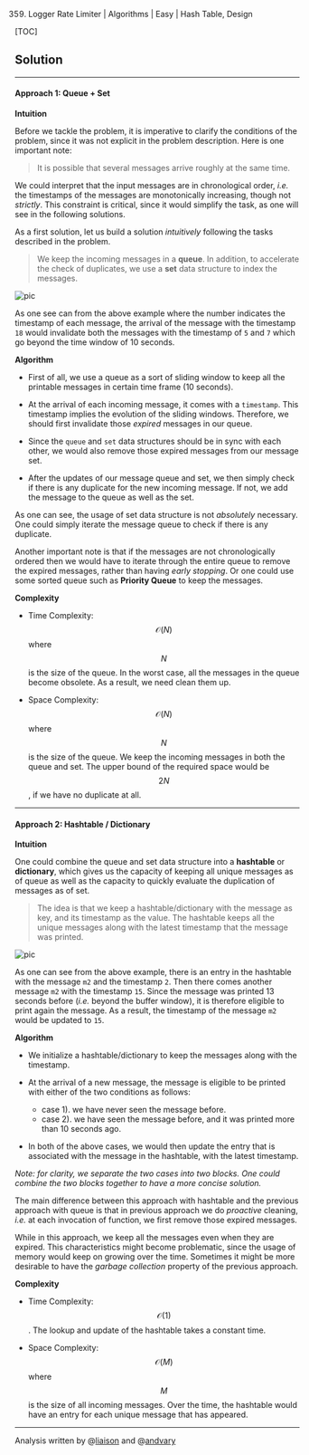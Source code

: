 359. Logger Rate Limiter | Algorithms | Easy | Hash Table, Design

[TOC]

## Solution

---
#### Approach 1: Queue + Set

**Intuition**

Before we tackle the problem, it is imperative to clarify the conditions of the problem, since it was not explicit in the problem description. Here is one important note:

>It is possible that several messages arrive roughly at the same time.

We could interpret that the input messages are in chronological order, _i.e._ the timestamps of the messages are monotonically increasing, though not _strictly_. This constraint is critical, since it would simplify the task, as one will see in the following solutions.

As a first solution, let us build a solution _intuitively_ following the tasks described in the problem.

>We keep the incoming messages in a **queue**. In addition, to accelerate the check of duplicates, we use a **set** data structure to index the messages.

![pic](../Figures/359/359_deque.png)

As one see can from the above example where the number indicates the timestamp of each message, the arrival of the message with the timestamp `18` would invalidate both the messages with the timestamp of `5` and `7` which go beyond the time window of 10 seconds.

**Algorithm**

- First of all, we use a queue as a sort of sliding window to keep all the printable messages in certain time frame (10 seconds).

- At the arrival of each incoming message, it comes with a `timestamp`. This timestamp implies the evolution of the sliding windows. Therefore, we should first invalidate those _expired_ messages in our queue. 

- Since the `queue` and `set` data structures should be in sync with each other, we would also remove those expired messages from our message set.

- After the updates of our message queue and set, we then simply check if there is any duplicate for the new incoming message. If not, we add the message to the queue as well as the set.



As one can see, the usage of set data structure is not _absolutely_ necessary. One could simply iterate the message queue to check if there is any duplicate.

Another important note is that if the messages are not chronologically ordered then we would have to iterate through the entire queue to remove the expired messages, rather than having _early stopping_. Or one could use some sorted queue such as **Priority Queue** to keep the messages.

**Complexity**

- Time Complexity: $$\mathcal{O}(N)$$ where $$N$$ is the size of the queue. In the worst case, all the messages in the queue become obsolete. As a result, we need clean them up.

- Space Complexity: $$\mathcal{O}(N)$$ where $$N$$ is the size of the queue. We keep the incoming messages in both the queue and set. The upper bound of the required space would be $$2N$$, if we have no duplicate at all.



---
#### Approach 2: Hashtable / Dictionary

**Intuition**

One could combine the queue and set data structure into a **hashtable** or **dictionary**, which gives us the capacity of keeping all unique messages as of queue as well as the capacity to quickly evaluate the duplication of messages as of set.

>The idea is that we keep a hashtable/dictionary with the message as key, and its timestamp as the value. The hashtable keeps all the unique messages along with the latest timestamp that the message was printed.

![pic](../Figures/359/359_hashtable.png)

As one can see from the above example, there is an entry in the hashtable with the message `m2` and the timestamp `2`. Then there comes another message `m2` with the timestamp `15`. Since the message was printed 13 seconds before (_i.e._ beyond the buffer window), it is therefore eligible to print again the message. As a result, the timestamp of the message `m2` would be updated to `15`.

**Algorithm**

- We initialize a hashtable/dictionary to keep the messages along with the timestamp.

- At the arrival of a new message, the message is eligible to be printed with either of the two conditions as follows:
    - case 1). we have never seen the message before.
    - case 2). we have seen the message before, and it was printed more than 10 seconds ago.

- In both of the above cases, we would then update the entry that is associated with the message in the hashtable, with the latest timestamp.



*Note: for clarity, we separate the two cases into two blocks. One could combine the two blocks together to have a more concise solution.*

The main difference between this approach with hashtable and the previous approach with queue is that in previous approach we do *proactive* cleaning, _i.e._ at each invocation of function, we first remove those expired messages. 

While in this approach, we keep all the messages even when they are expired. This characteristics might become problematic, since the usage of memory would keep on growing over the time. Sometimes it might be more desirable to have the _garbage collection_ property of the previous approach.

**Complexity**

- Time Complexity: $$\mathcal{O}(1)$$. The lookup and update of the hashtable takes a constant time.

- Space Complexity: $$\mathcal{O}(M)$$ where $$M$$ is the size of all incoming messages. Over the time, the hashtable would have an entry for each unique message that has appeared.



---

Analysis written by @[liaison](https://leetcode.com/liaison/) and @[andvary](https://leetcode.com/andvary/)
